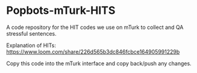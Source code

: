 # Popbots-mTurk-HITS
A code repository for the HIT codes we use on mTurk to collect and QA stressful sentences.

Explanation of HITs:
https://www.loom.com/share/226d565b3dc846fcbce164905991229b

Copy this code into the mTurk interface and copy back/push any changes.

